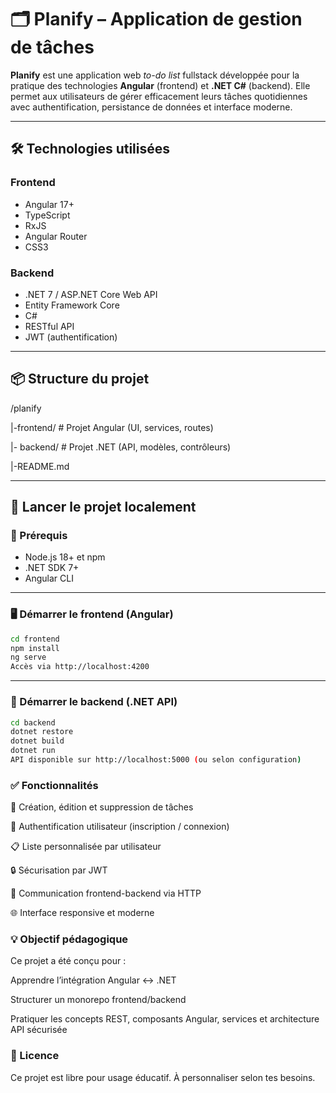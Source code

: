 # 🗂️ Planify – Application de gestion de tâches

**Planify** est une application web _to-do list_ fullstack développée pour la pratique des technologies **Angular** (frontend) et **.NET C#** (backend). Elle permet aux utilisateurs de gérer efficacement leurs tâches quotidiennes avec authentification, persistance de données et interface moderne.

---

## 🛠️ Technologies utilisées

### Frontend

- Angular 17+
- TypeScript
- RxJS
- Angular Router
- CSS3

### Backend

- .NET 7 / ASP.NET Core Web API
- Entity Framework Core
- C#
- RESTful API
- JWT (authentification)

---

## 📦 Structure du projet

/planify

|-frontend/ # Projet Angular (UI, services, routes)

|- backend/ # Projet .NET (API, modèles, contrôleurs)

|-README.md

---

## 🚀 Lancer le projet localement

### 🔧 Prérequis

- Node.js 18+ et npm
- .NET SDK 7+
- Angular CLI

---

### 🖥️ Démarrer le frontend (Angular)

````bash
cd frontend
npm install
ng serve
Accès via http://localhost:4200
````

---
### 🧩 Démarrer le backend (.NET API)
```bash
cd backend
dotnet restore
dotnet build
dotnet run
API disponible sur http://localhost:5000 (ou selon configuration)
`````

### ✅ Fonctionnalités
📝 Création, édition et suppression de tâches

🧑 Authentification utilisateur (inscription / connexion)

📋 Liste personnalisée par utilisateur

🔒 Sécurisation par JWT

🔄 Communication frontend-backend via HTTP

🌐 Interface responsive et moderne


### 💡 Objectif pédagogique
Ce projet a été conçu pour :

Apprendre l’intégration Angular ↔️ .NET

Structurer un monorepo frontend/backend

Pratiquer les concepts REST, composants Angular, services et architecture API sécurisée


### 📄 Licence
Ce projet est libre pour usage éducatif. À personnaliser selon tes besoins.



